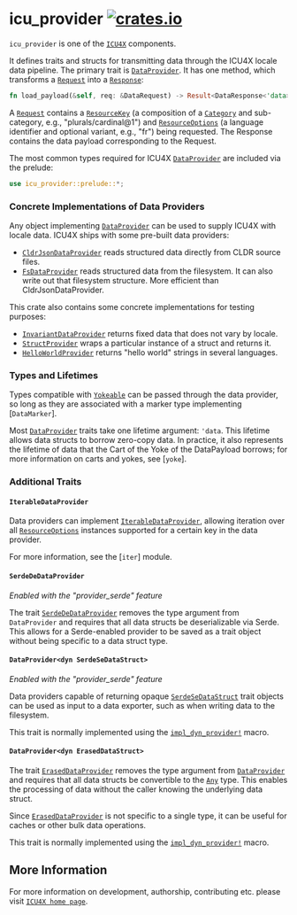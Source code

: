 # icu_provider [![crates.io](http://meritbadge.herokuapp.com/icu_provider)](https://crates.io/crates/icu_provider)

`icu_provider` is one of the [`ICU4X`] components.

It defines traits and structs for transmitting data through the ICU4X locale data pipeline.
The primary trait is [`DataProvider`]. It has one method, which transforms a [`Request`] into
a [`Response`]:

```rust
fn load_payload(&self, req: &DataRequest) -> Result<DataResponse<'data>, DataError>
```

A [`Request`] contains a [`ResourceKey`] (a composition of a [`Category`] and sub-category, e.g.,
"plurals/cardinal@1") and [`ResourceOptions`] (a language identifier and optional variant, e.g.,
"fr") being requested. The Response contains the data payload corresponding to the Request.

The most common types required for ICU4X [`DataProvider`] are included via the prelude:

```rust
use icu_provider::prelude::*;
```

### Concrete Implementations of Data Providers

Any object implementing [`DataProvider`] can be used to supply ICU4X with locale data. ICU4X ships
with some pre-built data providers:

- [`CldrJsonDataProvider`](../icu_provider_cldr/transform/struct.CldrJsonDataProvider.html) reads structured
  data directly from CLDR source files.
- [`FsDataProvider`](../icu_provider_fs/struct.FsDataProvider.html) reads structured data from the
  filesystem. It can also write out that filesystem structure. More efficient than CldrJsonDataProvider.

This crate also contains some concrete implementations for testing purposes:

- [`InvariantDataProvider`] returns fixed data that does not vary by locale.
- [`StructProvider`] wraps a particular instance of a struct and returns it.
- [`HelloWorldProvider`] returns "hello world" strings in several languages.

### Types and Lifetimes

Types compatible with [`Yokeable`] can be passed through the data provider, so long as they are
associated with a marker type implementing [`DataMarker`].

Most [`DataProvider`] traits take one lifetime argument: `'data`. This lifetime allows data
structs to borrow zero-copy data. In practice, it also represents the lifetime of data that
the Cart of the Yoke of the DataPayload borrows; for more information on carts and yokes,
see [`yoke`].

### Additional Traits

#### `IterableDataProvider`

Data providers can implement [`IterableDataProvider`], allowing iteration over all [`ResourceOptions`]
instances supported for a certain key in the data provider.

For more information, see the [`iter`] module.

#### `SerdeDeDataProvider`

*Enabled with the "provider_serde" feature*

The trait [`SerdeDeDataProvider`] removes the type argument from `DataProvider` and requires
that all data structs be deserializable via Serde. This allows for a Serde-enabled provider
to be saved as a trait object without being specific to a data struct type.

#### `DataProvider<dyn SerdeSeDataStruct>`

*Enabled with the "provider_serde" feature*

Data providers capable of returning opaque [`SerdeSeDataStruct`] trait objects can be used as
input to a data exporter, such as when writing data to the filesystem.

This trait is normally implemented using the [`impl_dyn_provider!`] macro.

#### `DataProvider<dyn ErasedDataStruct>`

The trait [`ErasedDataProvider`] removes the type argument from [`DataProvider`] and requires
that all data structs be convertible to the [`Any`](core::any::Any) type. This enables the processing of data
without the caller knowing the underlying data struct.

Since [`ErasedDataProvider`] is not specific to a single type, it can be useful for caches or
other bulk data operations.

This trait is normally implemented using the [`impl_dyn_provider!`] macro.

[`ICU4X`]: ../icu/index.html
[`DataProvider`]: data_provider::DataProvider
[`Request`]: data_provider::DataRequest
[`Response`]: data_provider::DataResponse
[`ResourceKey`]: resource::ResourceKey
[`Category`]: resource::ResourceCategory
[`ResourceOptions`]: resource::ResourceOptions
[`IterableDataProvider`]: iter::IterableDataProvider
[`InvariantDataProvider`]: inv::InvariantDataProvider
[`StructProvider`]: struct_provider::StructProvider
[`HelloWorldProvider`]: hello_world::HelloWorldProvider
[`ErasedDataProvider`]: erased::ErasedDataProvider
[`SerdeDeDataProvider`]: serde::SerdeDeDataProvider
[`SerdeSeDataStruct`]: serde::SerdeSeDataStruct
[`Yokeable`]: yoke::Yokeable
[`impl_dyn_provider!`]: impl_dyn_provider

## More Information

For more information on development, authorship, contributing etc. please visit [`ICU4X home page`](https://github.com/unicode-org/icu4x).
